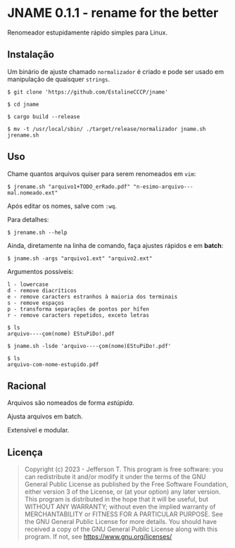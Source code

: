 # JNAME 0.1.1  - rename for the better

Renomeador estupidamente rápido simples para Linux.

## Instalação
Um binário de ajuste chamado `normalizador` é criado e pode ser usado em manipulação de quaisquer `strings`.

```
$ git clone 'https://github.com/EstalineCCCP/jname'

$ cd jname

$ cargo build --release

$ mv -t /usr/local/sbin/ ./target/release/normalizador jname.sh jrename.sh
```

## Uso
Chame quantos arquivos quiser para serem renomeados em `vim`:
```
$ jrename.sh "arquivo1+TODO_erRado.pdf" "n-esimo-arquivo---mal.nomeado.ext"
```
Após editar os nomes, salve com `:wq`.

Para detalhes:
```
$ jrename.sh --help
```

Ainda, diretamente na linha de comando, faça ajustes rápidos e em **batch**:
``` 
$ jname.sh -args "arquivo1.ext" "arquivo2.ext"
``` 

Argumentos possíveis:
```
l - lowercase
d - remove diacríticos
e - remove caracters estranhos à maioria dos terminais
s - remove espaços
p - transforma separações de pontos por hífen
r - remove caracters repetidos, exceto letras
```

```
$ ls
arquivo----çom(nome) EStuPiDo!.pdf

$ jname.sh -lsde 'arquivo----çom(nome)EStuPiDo!.pdf'

$ ls 
arquivo-com-nome-estupido.pdf
```

## Racional
Arquivos são nomeados de forma _estúpida_. 

Ajusta arquivos em batch.

Extensível e modular.

## Licença
> Copyright (c) 2023 - Jefferson T. 
> This program is free software: you can redistribute it and/or modify it under the terms of the GNU General Public License as published by the Free Software Foundation, either version 3 of the License, or (at your option) any later version. This program is distributed in the hope that it will be useful, but WITHOUT ANY WARRANTY; without even the implied warranty of MERCHANTABILITY or FITNESS FOR A PARTICULAR PURPOSE.  See the GNU General Public License for more details. You should have received a copy of the GNU General Public License along with this program.  If not, see <https://www.gnu.org/licenses/>
